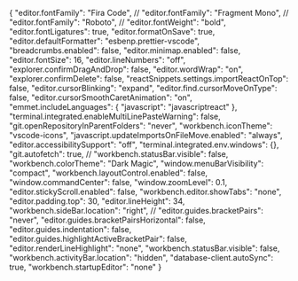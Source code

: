 {
"editor.fontFamily": "Fira Code",
// "editor.fontFamily": "Fragment Mono",
// "editor.fontFamily": "Roboto",
// "editor.fontWeight": "bold",
"editor.fontLigatures": true,
"editor.formatOnSave": true,
"editor.defaultFormatter": "esbenp.prettier-vscode",
"breadcrumbs.enabled": false,
"editor.minimap.enabled": false,
"editor.fontSize": 16,
"editor.lineNumbers": "off",
"explorer.confirmDragAndDrop": false,
"editor.wordWrap": "on",
"explorer.confirmDelete": false,
"reactSnippets.settings.importReactOnTop": false,
"editor.cursorBlinking": "expand",
"editor.find.cursorMoveOnType": false,
"editor.cursorSmoothCaretAnimation": "on",
"emmet.includeLanguages": {
"javascript": "javascriptreact"
},
"terminal.integrated.enableMultiLinePasteWarning": false,
"git.openRepositoryInParentFolders": "never",
"workbench.iconTheme": "vscode-icons",
"javascript.updateImportsOnFileMove.enabled": "always",
"editor.accessibilitySupport": "off",
"terminal.integrated.env.windows": {},
"git.autofetch": true,
// "workbench.statusBar.visible": false,
"workbench.colorTheme": "Dark Magic",
"window.menuBarVisibility": "compact",
"workbench.layoutControl.enabled": false,
"window.commandCenter": false,
"window.zoomLevel": 0.1,
"editor.stickyScroll.enabled": false,
"workbench.editor.showTabs": "none",
"editor.padding.top": 30,
"editor.lineHeight": 34,
"workbench.sideBar.location": "right",
// "editor.guides.bracketPairs": "never",
"editor.guides.bracketPairsHorizontal": false,
"editor.guides.indentation": false,
"editor.guides.highlightActiveBracketPair": false,
"editor.renderLineHighlight": "none",
"workbench.statusBar.visible": false,
"workbench.activityBar.location": "hidden",
"database-client.autoSync": true,
"workbench.startupEditor": "none"
}
